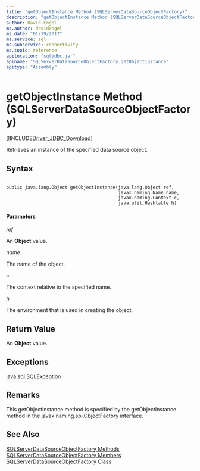 ```yaml
---
title: "getObjectInstance Method (SQLServerDataSourceObjectFactory)"
description: "getObjectInstance Method (SQLServerDataSourceObjectFactory)"
author: David-Engel
ms.author: davidengel
ms.date: "01/19/2017"
ms.service: sql
ms.subservice: connectivity
ms.topic: reference
apilocation: "sqljdbc.jar"
apiname: "SQLServerDataSourceObjectFactory.getObjectInstance"
apitype: "Assembly"
---
```

# getObjectInstance Method (SQLServerDataSourceObjectFactory)
[!INCLUDE[Driver_JDBC_Download](../../../includes/driver_jdbc_download.md)]

  Retrieves an instance of the specified data source object.  
  
## Syntax  
  
```  
  
public java.lang.Object getObjectInstance(java.lang.Object ref,  
                                          javax.naming.Name name,  
                                          javax.naming.Context c,  
                                          java.util.Hashtable h)  
```  
  
#### Parameters  
 *ref*  
  
 An **Object** value.  
  
 *name*  
  
 The name of the object.  
  
 *c*  
  
 The context relative to the specified name.  
  
 *h*  
  
 The environment that is used in creating the object.  
  
## Return Value  
 An **Object** value.  
  
## Exceptions  
 java.sql.SQLException  
  
## Remarks  
 This getObjectInstance method is specified by the getObjectInstance method in the javax.naming.spi.ObjectFactory interface.  
  
## See Also  
 [SQLServerDataSourceObjectFactory Methods](../../../connect/jdbc/reference/sqlserverdatasourceobjectfactory-methods.md)   
 [SQLServerDataSourceObjectFactory Members](../../../connect/jdbc/reference/sqlserverdatasourceobjectfactory-members.md)   
 [SQLServerDataSourceObjectFactory Class](../../../connect/jdbc/reference/sqlserverdatasourceobjectfactory-class.md)  
  
  
